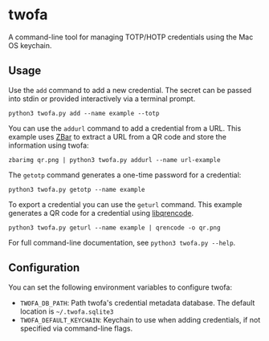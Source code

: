 # twofa

A command-line tool for managing TOTP/HOTP credentials using the Mac OS
keychain.

## Usage

Use the `add` command to add a new credential. The secret can be passed into
stdin or provided interactively via a terminal prompt.

    python3 twofa.py add --name example --totp

You can use the `addurl` command to add a credential from a URL. This example
uses [ZBar](https://github.com/mchehab/zbar) to extract a URL from a QR code
and store the information using twofa:

    zbarimg qr.png | python3 twofa.py addurl --name url-example

The `getotp` command generates a one-time password for a credential:

    python3 twofa.py getotp --name example

To export a credential you can use the `geturl` command. This example generates
a QR code for a credential using
[libqrencode](https://fukuchi.org/works/qrencode/).

    python3 twofa.py geturl --name example | qrencode -o qr.png

For full command-line documentation, see `python3 twofa.py --help`.

## Configuration

You can set the following environment variables to configure twofa:

* `TWOFA_DB_PATH`: Path twofa's credential metadata database. The default
  location is `~/.twofa.sqlite3`
* `TWOFA_DEFAULT_KEYCHAIN`: Keychain to use when adding credentials, if not
  specified via command-line flags.
